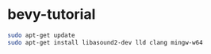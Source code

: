 # bevy-tutorial


```bash
sudo apt-get update
sudo apt-get install libasound2-dev lld clang mingw-w64
```